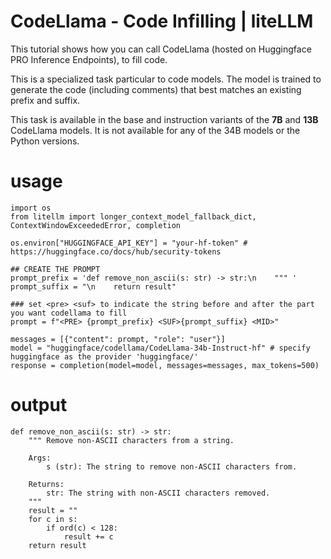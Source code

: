 # CodeLlama - Code Infilling | liteLLM

This tutorial shows how you can call CodeLlama (hosted on Huggingface PRO Inference Endpoints), to fill code.

This is a specialized task particular to code models. The model is trained to generate the code (including comments) that best matches an existing prefix and suffix.

This task is available in the base and instruction variants of the **7B** and **13B** CodeLlama models. It is not available for any of the 34B models or the Python versions.

# usage
    
    
    import os  
    from litellm import longer_context_model_fallback_dict, ContextWindowExceededError, completion  
      
    os.environ["HUGGINGFACE_API_KEY"] = "your-hf-token" # https://huggingface.co/docs/hub/security-tokens  
      
    ## CREATE THE PROMPT  
    prompt_prefix = 'def remove_non_ascii(s: str) -> str:\n    """ '  
    prompt_suffix = "\n    return result"  
      
    ### set <pre> <suf> to indicate the string before and after the part you want codellama to fill   
    prompt = f"<PRE> {prompt_prefix} <SUF>{prompt_suffix} <MID>"  
      
    messages = [{"content": prompt, "role": "user"}]  
    model = "huggingface/codellama/CodeLlama-34b-Instruct-hf" # specify huggingface as the provider 'huggingface/'  
    response = completion(model=model, messages=messages, max_tokens=500)  
    

# output
    
    
    def remove_non_ascii(s: str) -> str:  
        """ Remove non-ASCII characters from a string.  
      
        Args:  
            s (str): The string to remove non-ASCII characters from.  
      
        Returns:  
            str: The string with non-ASCII characters removed.  
        """  
        result = ""  
        for c in s:  
            if ord(c) < 128:  
                result += c  
        return result
